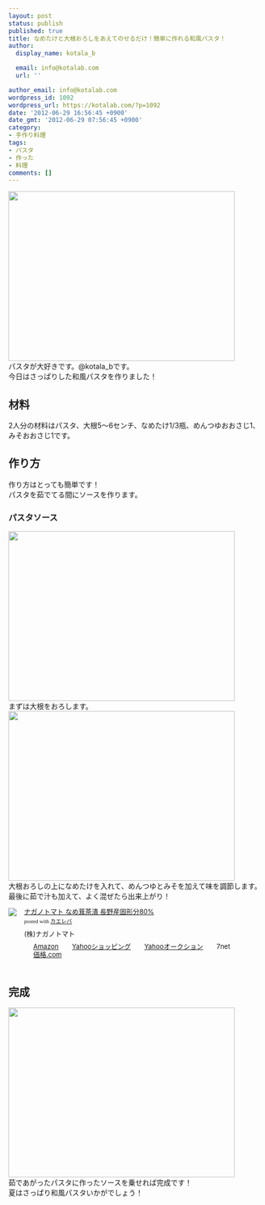 ```yaml
---
layout: post
status: publish
published: true
title: なめたけと大根おろしをあえてのせるだけ！簡単に作れる和風パスタ！
author:
  display_name: kotala_b

  email: info@kotalab.com
  url: ''

author_email: info@kotalab.com
wordpress_id: 1092
wordpress_url: https://kotalab.com/?p=1092
date: '2012-06-29 16:56:45 +0900'
date_gmt: '2012-06-29 07:56:45 +0900'
category:
- 手作り料理
tags:
- パスタ
- 作った
- 料理
comments: []
---
```

<p><a href="https://kotalab.com/wp-content/uploads/pasta_120629_03.jpg" target="_blank"><img src="https://kotalab.com/wp-content/uploads/pasta_120629_03.jpg" alt="" title="pasta_120629_03" width="448" height="336" class="alignnone size-full wp-image-1096" /></a><br />
パスタが大好きです。@kotala_bです。<br />
今日はさっぱりした和風パスタを作りました！<br />
</p>
<!--more-->
<h2>材料</h2>
<p>2人分の材料はパスタ、大根5～6センチ、なめたけ1/3瓶、めんつゆおおさじ1、みそおおさじ1です。</p>
<h2>作り方</h2>
<p>作り方はとっても簡単です！<br />
パスタを茹でてる間にソースを作ります。</p>
<h3>パスタソース</h3>
<p><a href="https://kotalab.com/wp-content/uploads/pasta_120629_01.jpg" target="_blank"><img src="https://kotalab.com/wp-content/uploads/pasta_120629_01.jpg" alt="" title="pasta_120629_01" width="448" height="336" class="alignnone size-full wp-image-1094" /></a><br />
まずは大根をおろします。<br />
<a href="https://kotalab.com/wp-content/uploads/pasta_120629_02.jpg" target="_blank"><img src="https://kotalab.com/wp-content/uploads/pasta_120629_02.jpg" alt="" title="pasta_120629_02" width="448" height="336" class="alignnone size-full wp-image-1095" /></a><br />
大根おろしの上になめたけを入れて、めんつゆとみそを加えて味を調節します。<br />
最後に茹で汁も加えて、よく混ぜたら出来上がり！</p>
<div class="kaerebalink-box" style="text-align:left;padding-bottom:20px;font-size:small;/zoom: 1;overflow: hidden;">
<div class="kaerebalink-image" style="float:left;margin:0 15px 10px 0;"><a href="https://www.amazon.co.jp/exec/obidos/ASIN/B002XCT5TK/same-22/ref=nosim/" rel="nofollow" target="_blank"><img src="https://images-fe.ssl-images-amazon.com/images/I/21ZpaaraCXL._SL160_.jpg" style="border: none;" /></a></div>
<div class="kaerebalink-info" style="line-height:120%;/zoom: 1;overflow: hidden;">
<div class="kaerebalink-name" style="margin-bottom:10px;line-height:120%"><a href="https://www.amazon.co.jp/exec/obidos/ASIN/B002XCT5TK/same-22/ref=nosim/" rel="nofollow" target="_blank">ナガノトマト なめ茸茶漬 長野産固形分80%</a>
<div class="kaerebalink-powered-date" style="font-size:8pt;margin-top:5px;font-family:verdana;line-height:120%">posted with <a href="https://kaereba.com" target="_blank">カエレバ</a></div>
</div>
<div class="kaerebalink-detail" style="margin-bottom:5px;"> (株)ナガノトマト     </div>
<div class="kaerebalink-link1" style="margin-top:10px;">
<div class="shoplinkamazon" style="display:inline;margin-right:5px;background: url('https://img.yomereba.com/tam_k_01.gif') 0 0 no-repeat;padding: 2px 0 2px 18px;white-space: nowrap;"><a href="https://www.amazon.co.jp/gp/search?keywords=%82%C8%82%DF%91%F9%92%83%92%D0%20%83i%83K%83m%83g%83%7D%83g&__mk_ja_JP=%83J%83%5E%83J%83i&tag=same-22" rel="nofollow" target="_blank" title="アマゾン" >Amazon</a></div>
<div class="shoplinkyahoo" style="display:inline;margin-right:5px;background: url('https://img.yomereba.com/tam_k_01.gif') 0 -150px no-repeat;padding: 2px 0 2px 18px;white-space: nowrap;"><a href="https://ck.jp.ap.valuecommerce.com/servlet/referral?sid=2967684&pid=881116715&vc_url=http%3A%2F%2Fshopping.search.yahoo.co.jp%2Fsearch%3FuIv%3Don%26ei%3DUTF-8%26tab_ex%3Dcommerce%26slider%3D0%26va%3D%25E3%2581%25AA%25E3%2582%2581%25E8%258C%25B8%25E8%258C%25B6%25E6%25BC%25AC%2520%25E3%2583%258A%25E3%2582%25AC%25E3%2583%258E%25E3%2583%2588%25E3%2583%259E%25E3%2583%2588" target="_blank" title="Yahooショッピング" >Yahooショッピング</a></div>
<div class="shoplinkyahooAuc" style="display:inline;margin-right:5px;background: url('https://img.yomereba.com/tam_k_01.gif') 0 -150px no-repeat;padding: 2px 0 2px 18px;white-space: nowrap;"><a href="https://ck.jp.ap.valuecommerce.com/servlet/referral?sid=2967684&pid=881116707&vc_url=http%3A%2F%2Fauctions.search.yahoo.co.jp%2Fsearch%3Fvo%3D%26ve%3D%26auccat%3D0%26aucminprice%3D%26aucmaxprice%3D%26aucmin_bidorbuy_price%3D%26aucmax_bidorbuy_price%3D%26loc_cd%3D0%26abatch%3D0%26istatus%3D0%26filtered%3D1%26ei%3DUTF-8%26tab_ex%3Dcommerce%26va%3D%25E3%2581%25AA%25E3%2582%2581%25E8%258C%25B8%25E8%258C%25B6%25E6%25BC%25AC%2520%25E3%2583%258A%25E3%2582%25AC%25E3%2583%258E%25E3%2583%2588%25E3%2583%259E%25E3%2583%2588" target="_blank" title="Yahooオークション" >Yahooオークション</a></div>
<div class="shoplinkseven" style="display:inline;margin-right:5px;background: url('https://img.yomereba.com/tam_k_01.gif') 0 -100px no-repeat;padding: 2px 0 2px 18px;white-space: nowrap;"><span class="removed_link" title="click.linksynergy.com/fs-bin/click?id=d2yYUp776R4&amp;subid=&amp;offerid=197738.1&amp;type=10&amp;tmpid=1787&amp;RD_PARM1=http%253A%252F%252Fwww.7netshopping.jp%252Fall%252Fsearch_result%252F-%252Fbprice%252Foff%252Fsort%252F0%252Fkword_in%252F%2525E3%252581%2525AA%2525E3%252582%252581%2525E8%25258C%2525B8%2525E8%25258C%2525B6%2525E6%2525BC%2525AC%252520%2525E3%252583%25258A%2525E3%252582%2525AC%2525E3%252583%25258E%2525E3%252583%252588%2525E3%252583%25259E%2525E3%252583%252588%252FallGoods%252Fon%252Fsubmit.x%252F30%252Fdisp_result%252F1%252Fsubmit.y%252F9%252Fprvlg%252Foff%252Fnobuy%252Fon%252FsetProduct%252Foff%252Foop%252Fon%252Fctgy%252Fall%252FfromKeywordSearch%252Ftrue">7net</span></div>
<div class="shoplinkkakakucom" style="display:inline;margin-right:5px;background: url('https://img.yomereba.com/tam_k_02.gif') 0 -100px no-repeat;padding: 2px 0 2px 18px;white-space: nowrap;"><a href="https://kakaku.com/search_results/%82%C8%82%DF%91%F9%92%83%92%D0%20%83i%83K%83m%83g%83%7D%83g/" rel="nofollow" target="_blank" title="kakakucom" >価格.com</a></div>
</div>
</div>
</div>
<h2>完成</h2>
<p><a href="https://kotalab.com/wp-content/uploads/pasta_120629_04.jpg" target="_blank"><img src="https://kotalab.com/wp-content/uploads/pasta_120629_04.jpg" alt="" title="pasta_120629_04" width="448" height="336" class="alignnone size-full wp-image-1093" /></a><br />
茹であがったパスタに作ったソースを乗せれば完成です！<br />
夏はさっぱり和風パスタいかがでしょう！</p>
